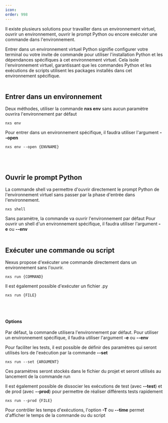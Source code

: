 ```yaml
---
icon: 
order: 998
---
```

Il existe plusieurs solutions pour travailler dans un environnement virtuel, ouvrir un environnement, ouvrir le prompt Python ou encore exécuter une commande dans l'environnement.

Entrer dans un environnement virtuel Python signifie configurer votre terminal ou votre invite de commande pour utiliser l'installation Python et les dépendances spécifiques à cet environnement virtuel. Cela isole l'environnement virtuel, garantissant que les commandes Python et les exécutions de scripts utilisent les packages installés dans cet environnement spécifique.
<br><br>
## Entrer dans un environnement

Deux méthodes, utiliser la commande **nxs env** sans aucun paramètre ouvrira l'environnement par défaut 

```console
nxs env
```


Pour entrer dans un environnement spécifique, il faudra utiliser l'argument **--open**

```console
nxs env --open {ENVNAME}
```
<br><br>
## Ouvrir le prompt Python

La commande shell va permettre d'ouvrir directement le prompt Python de l'environnement virtuel sans passer par la phase d'entrée dans l'environnement.

```console
nxs shell
```

Sans paramètre, la commande va ouvrir l'environnement par défaut
Pour ouvrir un shell d'un environnement spécifique, il faudra utiliser l'argument **-e** ou **--env**
<br><br>
## Exécuter une commande ou script

Nexus propose d'exécuter une commande directement dans un environnement sans l'ouvrir.

```console
nxs run {COMMAND}
```

Il est également possible d'exécuter un fichier .py

```console
nxs run {FILE}
```
<br><br>
#### Options

Par défaut, la commande utilisera l'environnement par défaut. Pour utiliser un environnement spécifique, il faudra utiliser l'argument **-e** ou **--env**

Pour faciliter les tests, il est possible de définir des paramètres qui seront utilisés lors de l'exécution par la commande **--set**

```console
nxs run --set {ARGUMENT}
```

Ces paramètres seront stockés dans le fichier du projet et seront utilisés au lancement de la commande run


Il est également possible de dissocier les exécutions de test (avec **--test**) et de prod (avec **--prod**) pour permettre de réaliser différents tests rapidement

```console
nxs run --prod {FILE}
```


Pour contrôler les temps d'exécutions, l'option **-T** ou **--time** permet d'afficher le temps de la commande ou du script